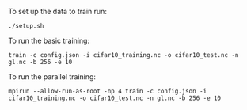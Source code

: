 To set up the data to train run:

`./setup.sh`

To run the basic training:

`train -c config.json -i cifar10_training.nc -o cifar10_test.nc -n gl.nc -b 256 -e 10`

To run the parallel training:

`mpirun --allow-run-as-root -np 4 train -c config.json -i cifar10_training.nc -o cifar10_test.nc -n gl.nc -b 256 -e 10`

